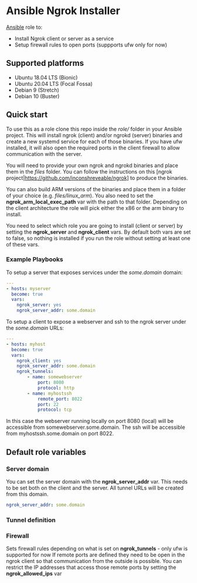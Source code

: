 # Ansible Ngrok Installer

[Ansible](http://www.ansible.com/home) role to:
- Install Ngrok client or server as a service
- Setup firewall rules to open ports (suppports ufw only for now)

## Supported platforms

- Ubuntu 18.04 LTS (Bionic)
- Ubuntu 20.04 LTS (Focal Fossa)
- Debian 9 (Stretch)
- Debian 10 (Buster)

## Quick start

To use this as a role clone this repo inside the *role/* folder in your Ansible project.
This will install ngrok (client) and/or ngrokd (server) binaries and create a new systemd service for each of those binaries.
If you have ufw installed, it will also open the required ports in the client firewall to allow communication with the server.

You will need to provide your own ngrok and ngrokd binaries and place them in the *files* folder. 
You can follow the instructions on this [ngrok project|https://github.com/inconshreveable/ngrok] to produce the binaries.

You can also build ARM versions of the binaries and place them in a folder of your choice (e.g. *files/linux_arm*). 
You also need to set the **ngrok_arm_local_exec_path** var with the path to that folder. 
Depending on the client architecture the role will pick either the x86 or the arm binary to install.

You need to select which role you are going to install (client or server) by setting the **ngrok_server** and **ngrok_client** vars.
By default both vars are set to false, so nothing is installed if you run the role without setting at least one of these vars.

### Example Playbooks

To setup a server that exposes services under the *some.domain* domain:

```yml
---
- hosts: myserver
  become: true
  vars:
    ngrok_server: yes
    ngrok_server_addr: some.domain
```

To setup a client to expose a webserver and ssh to the ngrok server under the *some.domain* URLs:

```yml
---
- hosts: myhost
  become: true
  vars:
    ngrok_client: yes
    ngrok_server_addr: some.domain
    ngrok_tunnels:
        - name: somewebserver
            port: 8080
            protocol: http
        - name: myhostssh
            remote_port: 8022
            port: 22
            protocol: tcp

```

In this case the webserver running locally on port 8080 (local) will be accessible from somewebserver.some.domain. The ssh will be accessible from myhostssh.some.domain on port 8022.

## Default role variables

### Server domain

You can set the server domain with the **ngrok_server_addr** var. This needs to be set both on the client and the server. All tunnel URLs will be created from this domain.

```yml
ngrok_server_addr: some.domain

```

### Tunnel definition



### Firewall

Sets firewall rules depending on what is set on **ngrok_tunnels** - only ufw is supported for now
If remote ports are defined they need to be open in the ngrok client so that communication from the outside is possible. 
You can restrict the IP addresses that access those remote ports by setting the **ngrok_allowed_ips** var